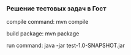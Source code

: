 ### Решение тестовых задач в Гост

compile command: mvn compile

build package: mvn package

run command: java -jar test-1.0-SNAPSHOT.jar